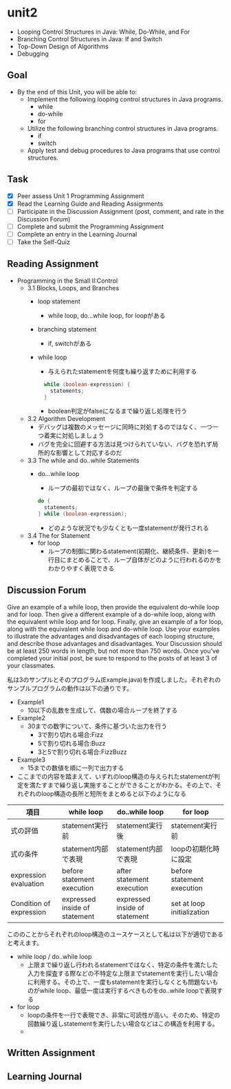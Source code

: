 # unit2

- Looping Control Structures in Java: While, Do-While, and For
- Branching Control Structures in Java: If and Switch
- Top-Down Design of Algorithms
- Debugging

## Goal

- By the end of this Unit, you will be able to:
  - Implement the following looping control structures in Java programs.
    - while
    - do-while
    - for
  - Utilize the following branching control structures in Java programs.
    - if
    - switch
  - Apply test and debug procedures to Java programs that use control structures.

## Task

- [x] Peer assess Unit 1 Programming Assignment
- [x] Read the Learning Guide and Reading Assignments
- [ ] Participate in the Discussion Assignment (post, comment, and rate in the Discussion Forum)
- [ ] Complete and submit the Programming Assignment
- [ ] Complete an entry in the Learning Journal
- [ ] Take the Self-Quiz

## Reading Assignment

- Programming in the Small II:Control
  - 3.1 Blocks, Loops, and Branches
    - loop statement
      - while loop, do...while loop, for loopがある
    - branching statement
      - if, switchがある
    - while loop
      - 与えられたstatementを何度も繰り返すために利用する

      ``` java
        while (boolean-expression) {
          statements;
        }
      ```

      - boolean判定がfalseになるまで繰り返し処理を行う
  - 3.2 Algorithm Development
    - デバッグは複数のメッセージに同時に対処するのではなく、一つ一つ着実に対処しましょう
    - バグを完全に回避する方法は見つけられていない、バグを恐れず局所的な影響として対応するのだ
  - 3.3 The while and do..while Statements
    - do...while loop
      - ループの最初ではなく、ループの最後で条件を判定する

      ``` java
      do {
        statements;
      } while (boolean-expression);
      ```

      - どのような状況でも少なくとも一度statementが発行される
  - 3.4 The for Statement
    - for loop
      - ループの制御に関わるstatement(初期化、継続条件、更新)を一行目にまとめることで、ループ自体がどのように行われるのかをわかりやすく表現できる

## Discussion Forum

Give an example of a while loop, then provide the equivalent do-while loop and for loop.  Then give a different example of a do-while loop, along with the equivalent while loop and for loop. Finally, give an example of a for loop, along with the equivalent while loop and do-while loop. Use your examples to illustrate the advantages and disadvantages of each looping structure, and describe those advantages and disadvantages.
Your Discussion should be at least 250 words in length, but not more than 750 words. Once you’ve completed your initial post, be sure to respond to the posts of at least 3 of your classmates.

私は3のサンプルとそのプログラム(Example.java)を作成しました。それぞれのサンプルプログラムの動作は以下の通りです。

- Example1
  - 10以下の乱数を生成して、偶数の場合ループを終了する
- Example2
  - 30までの数字について、条件に基づいた出力を行う
    - 3で割り切れる場合:Fizz
    - 5で割り切れる場合:Buzz
    - 3と5で割り切れる場合:FizzBuzz
- Example3
  - 15までの数値を順に一列で出力する  
- ここまでの内容を踏まえて、いずれのloop構造の与えられたstatementが判定を満たすまで繰り返し実施することができることがわかる。その上で、それぞれのloop構造の長所と短所をまとめると以下のようになる

|項目| while loop | do..while loop | for loop |
| -- | -- | -- | -- |
|式の評価|statement実行前|statement実行後|statement実行前|
|式の条件|statement内部で表現|statement内部で表現|loopの初期化時に設定|
|expression evaluation|before statement execution|after statement execution|before statement execution|before statement execution|before statement execution
|Condition of expression|expressed inside of statement|expressed inside of statement|set at loop initialization|

こののことからそれぞれのloop構造のユースケースとして私は以下が適切であると考えます。

- while loop / do..while loop
  - 上限まで繰り返し行われるstatementではなく、特定の条件を満たした入力を探査する際などの不特定な上限までstatementを実行したい場合に利用する。その上で、一度もstatementを実行しなくとも問題ないものがwhile loop、最低一度は実行するべきものをdo..while loopで表現する
- for loop
  - loopの条件を一行で表現でき、非常に可読性が高い。そのため、特定の回数繰り返しstatementを実行したい場合などはこの構造を利用する。
  -

## Written Assignment

## Learning Journal
